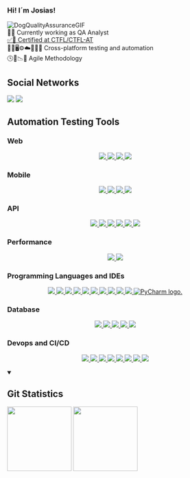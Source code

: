 ### Hi! I´m Josias!
![DogQualityAssuranceGIF](https://user-images.githubusercontent.com/79258697/183077460-b4fa6a9b-1db6-452a-abf2-7f6f9ddfcf09.gif)
<br>
🔎🐞 Currently working as QA Analyst
<br>
<a href="https://bcr.bstqb.org.br/cert?field_certificado_nome_value=Josias+Valentim+de+Figueredo&field_certificado_numero_value=+21-CTFL-AT-11239-BR">✅🏅 Certified at CTFL/CTFL-AT</a>
<br>
🧪📱🖥️⚙️☁️🔎🤖🧪 Cross-platform testing and automation
<br>
🕓📆📉🔄️ Agile Methodology
<br>
<h2>Social Networks</h2>
<p align="left">
  <a href="https://www.linkedin.com/in/josias-valentim-de-figueredo-0347455b/" target="_blank"><img
      src="https://img.shields.io/badge/-LinkedIn-%230077B5?style=for-the-badge&logo=linkedin&logoColor=white"
      target="_blank" rel="noopener noreferrer"></a>
  <a href="mailto:josiasvfigueredo@gmail.com"><img
      src="https://img.shields.io/badge/-Gmail-%23333?style=for-the-badge&logo=gmail&logoColor=white" target="_blank"
      rel="noopener noreferrer"></a>
</p>
<h2>Automation Testing Tools</h2>
<h3>Web</h3>
<p align="center">
  <a href="Web Testing Tools">
    <img src="https://docs.robotframework.org/img/robot-framework-dark.svg">
    <img src="https://upload.wikimedia.org/wikipedia/commons/thumb/d/d5/Selenium_Logo.png/574px-Selenium_Logo.png">
    <img src="https://www.cypress.io/_astro/navbar-brand.0d71ff96.svg">
    <img src="https://asset.brandfetch.io/idV7ZoyErg/idjjDL4vNp.svg">
  </a>
</p>
<h3>Mobile</h3>
<p align="center">
  <a href="Mobile Testing Tools">
    <img src="https://skillicons.dev/icons?i=androidstudio">
    <img src="https://appium.io/docs/en/2.1/assets/images/appium-logo-white.png">
    <img src="https://appium.io/docs/en/2.1/assets/images/appium-logo-horiz.png">
    <img src="https://docs.robotframework.org/img/robot-framework-dark.svg">
  </a>
</p>
<h3>API</h3>
<p align="center">
  <a href="API Testing Tools">
    <img src="https://skillicons.dev/icons?i=postman">
    <img src="https://jmeter.apache.org/images/jmeter_square.png">
    <img src="https://restsharp.dev/restsharp.png">
    <img src="https://rest-assured.io/img/logo-transparent.png">
    <img src="https://www.karatelabs.io/assets/images/logo.svg">
    <img src="https://docs.robotframework.org/img/robot-framework-dark.svg">
  </a>
</p>
<h3>Performance</h3>
<p align="center">
  <a href="Performance Testing Tools">
    <img src="https://jmeter.apache.org/images/jmeter_square.png">
    <img src="https://skillicons.dev/icons?i=grafana">
  </a>
</p>
<h3>Programming Languages and IDEs</h3>
<p align="center">
  <a href="Programming Languages and IDEs">
    <img src="https://skillicons.dev/icons?i=cs">
    <img src="https://skillicons.dev/icons?i=dotnet">
    <img src="https://skillicons.dev/icons?i=java">
    <img src="https://skillicons.dev/icons?i=js">
    <img src="https://skillicons.dev/icons?i=py">
    <img src="https://skillicons.dev/icons?i=ts">
    <img src="https://skillicons.dev/icons?i=vscode">
    <img src="https://skillicons.dev/icons?i=visualstudio">
    <img src="https://skillicons.dev/icons?i=eclipse">
    <img src="https://skillicons.dev/icons?i=idea">
    <img src="https://resources.jetbrains.com/storage/products/company/brand/logos/PyCharm_icon.png"
      alt="PyCharm logo.">
  </a>
</p>
<h3>Database</h3>
<p align="center">
  <a href="https://skillicons.dev">
    <img src="https://skillicons.dev/icons?i=sqlite">
    <img src="https://skillicons.dev/icons?i=postgres">
    <img src="https://skillicons.dev/icons?i=mysql">
    <img src="https://skillicons.dev/icons?i=dynamodb">
    <img src="https://github.com/josiasvfigueredo1985/src/blob/main/mssql.ico">
  </a>
</p>
<h3>Devops and CI/CD</h3>
<p align="center">
  <a href="https://skillicons.dev">
    <img src="https://skillicons.dev/icons?i=git">
    <img src="https://skillicons.dev/icons?i=github">
    <img src="https://skillicons.dev/icons?i=githubactions">
    <img src="https://skillicons.dev/icons?i=gitlab">
    <img src="https://skillicons.dev/icons?i=azure">
    <img src="https://skillicons.dev/icons?i=aws">
    <img src="https://skillicons.dev/icons?i=jenkins">
    <img src="https://skillicons.dev/icons?i=docker">
  </a>
</p>
<details open="true">
  <summary><b> &nbsp;<h2>Git Statistics</h2></b></summary>
  <img height="150px"
    src="https://github-readme-stats.vercel.app/api?username=josiasvfigueredo1985&show_icons=true&theme=highcontrast" />
  <img height="150px"
    src="https://github-readme-stats.vercel.app/api/top-langs/?username=josiasvfigueredo1985&hide=html&layout=compact&theme=highcontrast" />
</details>
